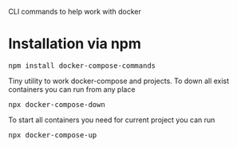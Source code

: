 CLI commands to help work with docker

# Installation via npm
<pre>
npm install docker-compose-commands
</pre>

Tiny utility to work docker-compose and projects. 
To down all exist containers you can run from any place 
<pre>npx docker-compose-down</pre>

To start all containers you need for current project you can run 
<pre>npx docker-compose-up</pre>
